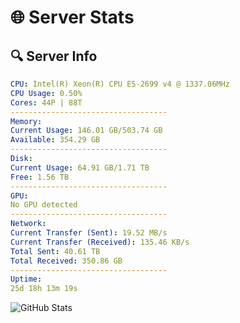 # 🌐 Server Stats
## 🔍 Server Info
```yaml
CPU: Intel(R) Xeon(R) CPU E5-2699 v4 @ 1337.06MHz
CPU Usage: 0.50%
Cores: 44P | 88T
-----------------------------------
Memory:
Current Usage: 146.01 GB/503.74 GB
Available: 354.29 GB
-----------------------------------
Disk:
Current Usage: 64.91 GB/1.71 TB
Free: 1.56 TB
-----------------------------------
GPU:
No GPU detected
-----------------------------------
Network:
Current Transfer (Sent): 19.52 MB/s
Current Transfer (Received): 135.46 KB/s
Total Sent: 40.61 TB
Total Received: 350.86 GB
-----------------------------------
Uptime:
25d 18h 13m 19s
```
![GitHub Stats](https://img.shields.io/badge/Updated-2025-04-02_15:36:08-blue)